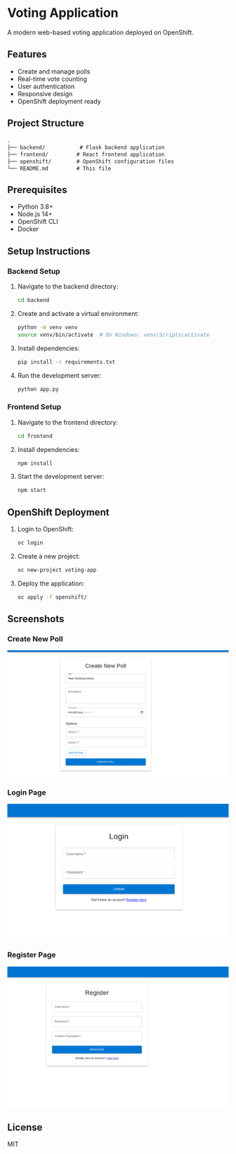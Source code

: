 # Voting Application

A modern web-based voting application deployed on OpenShift.

## Features

- Create and manage polls
- Real-time vote counting
- User authentication
- Responsive design
- OpenShift deployment ready

## Project Structure

```
.
├── backend/           # Flask backend application
├── frontend/         # React frontend application
├── openshift/        # OpenShift configuration files
└── README.md         # This file
```

## Prerequisites

- Python 3.8+
- Node.js 14+
- OpenShift CLI
- Docker

## Setup Instructions

### Backend Setup

1. Navigate to the backend directory:
   ```bash
   cd backend
   ```

2. Create and activate a virtual environment:
   ```bash
   python -m venv venv
   source venv/bin/activate  # On Windows: venv\Scripts\activate
   ```

3. Install dependencies:
   ```bash
   pip install -r requirements.txt
   ```

4. Run the development server:
   ```bash
   python app.py
   ```

### Frontend Setup

1. Navigate to the frontend directory:
   ```bash
   cd frontend
   ```

2. Install dependencies:
   ```bash
   npm install
   ```

3. Start the development server:
   ```bash
   npm start
   ```

## OpenShift Deployment

1. Login to OpenShift:
   ```bash
   oc login
   ```

2. Create a new project:
   ```bash
   oc new-project voting-app
   ```

3. Deploy the application:
   ```bash
   oc apply -f openshift/
   ```

## Screenshots

### Create New Poll
![Create Poll](screenshots/poll.png)

### Login Page
![Login](screenshots/test.png)

### Register Page
![Register](screenshots/register.png)

## License

MIT 